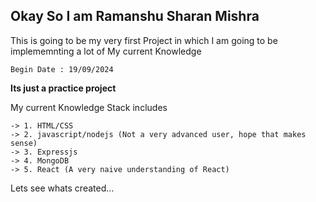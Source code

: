 ## Okay So I am Ramanshu Sharan Mishra

This is going to be my very first Project in which I am going to be implememnting a lot of My current Knowledge

	Begin Date : 19/09/2024

**Its just a practice project**

My current Knowledge Stack includes 
 
	-> 1. HTML/CSS
	-> 2. javascript/nodejs (Not a very advanced user, hope that makes sense)
	-> 3. Expressjs
	-> 4. MongoDB
	-> 5. React (A very naive understanding of React)

 Lets see whats created...